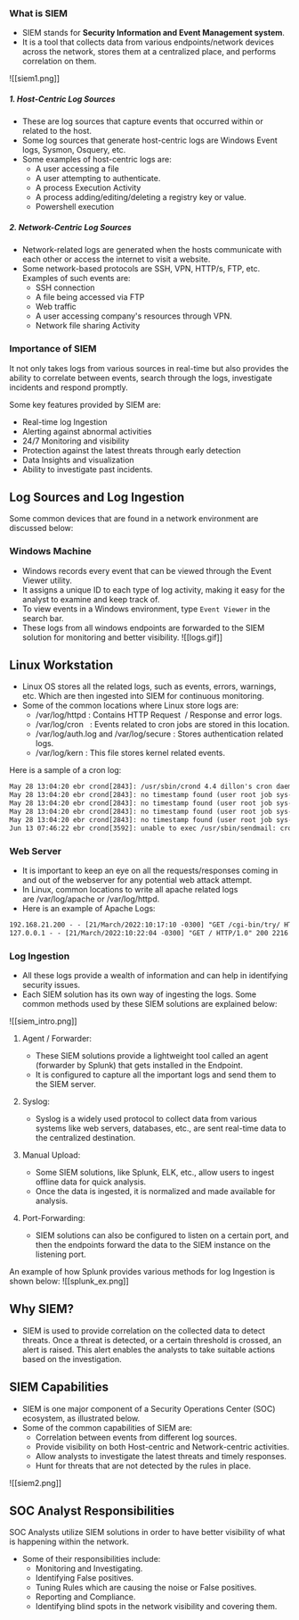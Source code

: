 ### What is SIEM
   - SIEM stands for **Security Information and Event Management system**.
   - It is a tool that collects data from various endpoints/network devices across the network, stores them at a centralized place, and performs correlation on them.

![[siem1.png]]

##### 1. Host-Centric Log Sources
   - These are log sources that capture events that occurred within or related to the host.
   - Some log sources that generate host-centric logs are Windows Event logs, Sysmon, Osquery, etc.
   - Some examples of host-centric logs are:
	   - A user accessing a file
	   - A user attempting to authenticate.
	   - A process Execution Activity
	   - A process adding/editing/deleting a registry key or value.
	   - Powershell execution

##### 2. Network-Centric Log Sources
   - Network-related logs are generated when the hosts communicate with each other or access the internet to visit a website.
   - Some network-based protocols are SSH, VPN, HTTP/s, FTP, etc. Examples of such events are:
	   - SSH connection
	   - A file being accessed via FTP
	   - Web traffic
	   - A user accessing company's resources through VPN.
	   - Network file sharing Activity

### Importance of SIEM
   It not only takes logs from various sources in real-time but also provides the ability to correlate between events, search through the logs, investigate incidents and respond promptly.
   
Some key features provided by SIEM are:
   - Real-time log Ingestion
   - Alerting against abnormal activities  
   - 24/7 Monitoring and visibility
   - Protection against the latest threats through early detection
   - Data Insights and visualization
   - Ability to investigate past incidents.

## Log Sources and Log Ingestion
   Some common devices that are found in a network environment are discussed below:

### Windows Machine
   - Windows records every event that can be viewed through the Event Viewer utility.
   - It assigns a unique ID to each type of log activity, making it easy for the analyst to examine and keep track of.
   - To view events in a Windows environment, type `Event Viewer` in the search bar.
   - These logs from all windows endpoints are forwarded to the SIEM solution for monitoring and better visibility.
![[logs.gif]]

## Linux Workstation
   - Linux OS stores all the related logs, such as events, errors, warnings, etc. Which are then ingested into SIEM for continuous monitoring.
   - Some of the common locations where Linux store logs are:
	   - /var/log/httpd : Contains HTTP Request  / Response and error logs.
	   - /var/log/cron   : Events related to cron jobs are stored in this location.
	   - /var/log/auth.log and /var/log/secure : Stores authentication related logs.  
	   - /var/log/kern : This file stores kernel related events.

Here is a sample of a cron log:
```txt
May 28 13:04:20 ebr crond[2843]: /usr/sbin/crond 4.4 dillon's cron daemon, started with loglevel notice  
May 28 13:04:20 ebr crond[2843]: no timestamp found (user root job sys-hourly)  
May 28 13:04:20 ebr crond[2843]: no timestamp found (user root job sys-daily)  
May 28 13:04:20 ebr crond[2843]: no timestamp found (user root job sys-weekly)  
May 28 13:04:20 ebr crond[2843]: no timestamp found (user root job sys-monthly)  
Jun 13 07:46:22 ebr crond[3592]: unable to exec /usr/sbin/sendmail: cron output for user root job sys-daily to /dev/null
```

### Web Server
   - It is important to keep an eye on all the requests/responses coming in and out of the webserver for any potential web attack attempt.
   - In Linux, common locations to write all apache related logs are /var/log/apache or /var/log/httpd.
   - Here is an example of Apache Logs:
```txt
192.168.21.200 - - [21/March/2022:10:17:10 -0300] "GET /cgi-bin/try/ HTTP/1.0" 200 3395
127.0.0.1 - - [21/March/2022:10:22:04 -0300] "GET / HTTP/1.0" 200 2216
```

### Log Ingestion
   - All these logs provide a wealth of information and can help in identifying security issues.
   - Each SIEM solution has its own way of ingesting the logs. Some common methods used by these SIEM solutions are explained below:
   
![[siem_intro.png]]
1) Agent / Forwarder:
	- These SIEM solutions provide a lightweight tool called an agent (forwarder by Splunk) that gets installed in the Endpoint.
	- It is configured to capture all the important logs and send them to the SIEM server.

2) Syslog:
	- Syslog is a widely used protocol to collect data from various systems like web servers, databases, etc., are sent real-time data to the centralized destination.

3) Manual Upload:
	- Some SIEM solutions, like Splunk, ELK, etc., allow users to ingest offline data for quick analysis. 
	- Once the data is ingested, it is normalized and made available for analysis.

4) Port-Forwarding:
	- SIEM solutions can also be configured to listen on a certain port, and then the endpoints forward the data to the SIEM instance on the listening port.

An example of how Splunk provides various methods for log Ingestion is shown below:
![[splunk_ex.png]]

## Why SIEM?
   - SIEM is used to provide correlation on the collected data to detect threats. Once a threat is detected, or a certain threshold is crossed, an alert is raised. This alert enables the analysts to take suitable actions based on the investigation.

## SIEM Capabilities
   - SIEM is one major component of a Security Operations Center (SOC) ecosystem, as illustrated below.
   - Some of the common capabilities of SIEM are:
	   - Correlation between events from different log sources.
	   - Provide visibility on both Host-centric and Network-centric activities.
	   - Allow analysts to investigate the latest threats and timely responses.
	   - Hunt for threats that are not detected by the rules in place.

![[siem2.png]]
## SOC Analyst Responsibilities
   SOC Analysts utilize SIEM solutions in order to have better visibility of what is happening within the network. 
   - Some of their responsibilities include:
	   - Monitoring and Investigating.
	   - Identifying False positives.
	   - Tuning Rules which are causing the noise or False positives.
	   - Reporting and Compliance.
	   - Identifying blind spots in the network visibility and covering them.

